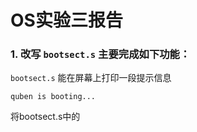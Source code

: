 # OS实验三报告

### 1. 改写 `bootsect.s` 主要完成如下功能：
`bootsect.s` 能在屏幕上打印一段提示信息

```
quben is booting...
```

将bootsect.s中的